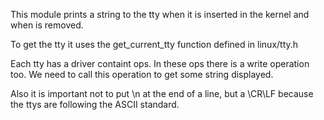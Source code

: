 This module prints a string to the tty when it is inserted in the kernel and 
when is removed.

To get the tty it uses the get_current_tty function defined in linux/tty.h

Each tty has a driver containt ops. In these ops there is a write operation
too. We need to call this operation to get some string displayed.

Also it is important not to put \n at the end of a line, but a \CR\LF because
the ttys are following the ASCII standard.


